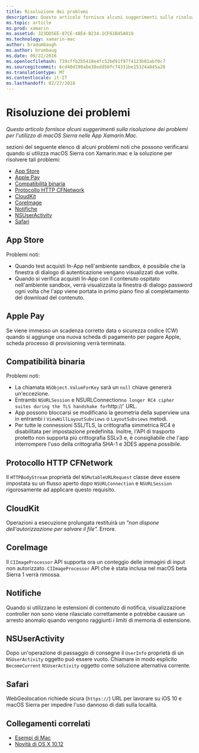 ```yaml
---
title: Risoluzione dei problemi
description: Questo articolo fornisce alcuni suggerimenti sulla risoluzione dei problemi per l'utilizzo di macOS Sierra nelle App Xamarin.Mac.
ms.topic: article
ms.prod: xamarin
ms.assetid: 323DD5EE-87CE-48E4-B234-1CF61B45A019
ms.technology: xamarin-mac
author: bradumbaugh
ms.author: brumbaug
ms.date: 09/22/2016
ms.openlocfilehash: 739cffb2b5418e4fc52bd91f97f4123b01abf0c7
ms.sourcegitcommit: 6cd40d190abe38edd50fc74331be15324a845a28
ms.translationtype: MT
ms.contentlocale: it-IT
ms.lasthandoff: 02/27/2018
---
```

# <a name="troubleshooting"></a>Risoluzione dei problemi

_Questo articolo fornisce alcuni suggerimenti sulla risoluzione dei problemi per l'utilizzo di macOS Sierra nelle App Xamarin.Mac._

sezioni del seguente elenco di alcuni problemi noti che possono verificarsi quando si utilizza macOS Sierra con Xamarin.mac e la soluzione per risolvere tali problemi:

- [App Store](#App-Store)
- [Apple Pay](#Apple-Pay)
- [Compatibilità binaria](#Binary-Compatibility)
- [Protocollo HTTP CFNetwork](#CFNetwork-HTTP-Protocol)
- [CloudKit](#CloudKit)
- [CoreImage](#CoreImage)
- [Notifiche](#Notifications)
- [NSUserActivity](#NSUserActivity)
- [Safari](#Safari)

<a name="App-Store" />

## <a name="app-store"></a>App Store

Problemi noti:

- Quando test acquisti In-App nell'ambiente sandbox, è possibile che la finestra di dialogo di autenticazione vengano visualizzati due volte.
- Quando si verifica acquisti In-App con il contenuto ospitato nell'ambiente sandbox, verrà visualizzata la finestra di dialogo password ogni volta che l'app viene portata in primo piano fino al completamento del download del contenuto.

<a name="Apple-Pay" />

## <a name="apple-pay"></a>Apple Pay

Se viene immesso un scadenza corretto data o sicurezza codice (CW) quando si aggiunge una nuova scheda di pagamento per pagare Apple, scheda processo di provisioning verrà terminata.

<a name="Binary-Compatibility" />

## <a name="binary-compatibility"></a>Compatibilità binaria

Problemi noti:

- La chiamata `NSObject.ValueForKey` sarà un `null` chiave genererà un'eccezione.
- Entrambi `NSURLSession` e NSURLConnection` no longer RC4 cipher suites during the TLS handshake for `http://' URL.
- App possono bloccarsi se modificano la geometria della superview una in entrambi i `ViewWillLayoutSubviews` o `LayoutSubviews` metodi.
- Per tutte le connessioni SSL/TLS, la crittografia simmetrica RC4 è disabilitata per impostazione predefinita. Inoltre, l'API di trasporto protetto non supporta più crittografia SSLv3 e, è consigliabile che l'app interrompere l'uso della crittografia SHA-1 e 3DES appena possibile.

<a name="CFNetwork-HTTP-Protocol" />

## <a name="cfnetwork-http-protocol"></a>Protocollo HTTP CFNetwork

Il `HTTPBodyStream` proprietà del `NSMutableURLRequest` classe deve essere impostata su un flusso aperto dopo `NSURLConnection` e `NSURLSession` rigorosamente ad applicare questo requisito.

<a name="CloudKit" />

## <a name="cloudkit"></a>CloudKit

Operazioni a esecuzione prolungata restituirà un _"non dispone dell'autorizzazione per salvare il file"._ Errore.

<a name="CoreImage" />

## <a name="coreimage"></a>CoreImage

Il `CIImageProcessor` API supporta ora un conteggio delle immagini di input non autorizzato. `CIImageProcessor` API che è stata inclusa nel macOS beta Sierra 1 verrà rimossa.

<a name="Notifications" />

## <a name="notifications"></a>Notifiche

Quando si utilizzano le estensioni di contenuto di notifica, visualizzazione controller non sono viene rilasciato correttamente e potrebbe causare un arresto anomalo quando vengono raggiunti i limiti di memoria di estensione.

<a name="NSUserActivity" />

## <a name="nsuseractivity"></a>NSUserActivity

Dopo un'operazione di passaggio di consegne il `UserInfo` proprietà di un `NSUserActivity` oggetto può essere vuoto. Chiamare in modo esplicito `BecomeCurrent` `NSUserActivity` oggetto come soluzione alternativa corrente.

<a name="Safari" />

## <a name="safari"></a>Safari

WebGeolocation richiede sicura (`https://`) URL per lavorare su iOS 10 e macOS Sierra per impedire l'uso dannoso di dati sulla località.







## <a name="related-links"></a>Collegamenti correlati

- [Esempi di Mac](https://developer.xamarin.com/samples/mac/)
- [Novità di OS X 10.12](https://developer.apple.com/library/prerelease/content/releasenotes/MacOSX/WhatsNewInOSX/Articles/OSXv10.html#//apple_ref/doc/uid/TP40017145-SW1)
